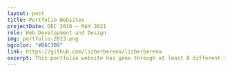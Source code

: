 ```yaml
---
layout: post
title: Portfolio Websites
projectDate: DEC 2016 – MAY 2021
role: Web Development and Design
img: portfolio-2023.png
bgcolor: "#B6C3B9"
link: https://github.com/lizberberena/lizberberena
excerpt: This portfolio website has gone through at least 8 different iterations since 2016. Liz started off using WordPress and quickly graduated to creating websites from the ground up using HTML, CSS, and JavaScript. 
---
```

